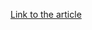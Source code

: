 [Link to the article](https://thehackernews.com/2025/07/ta829-and-unkgreensec-share-tactics-and.html)
